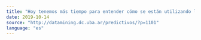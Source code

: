 ```yaml
---
title: "Hoy tenemos más tiempo para entender cómo se están utilizando los modelos de Machine Learning y poder interpretarlos"
date: 2019-10-14
source: "http://datamining.dc.uba.ar/predictivos/?p=1101"
language: "es"
---
```




